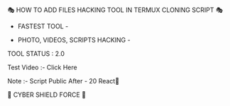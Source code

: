 🎭 HOW TO ADD FILES HACKING TOOL IN TERMUX CLONING SCRIPT 🎭


- FASTEST TOOL -


- PHOTO, VIDEOS, SCRIPTS HACKING  -

TOOL STATUS : 2.0 

Test Video :- Click Here 

Note :- Script Public After - 20 React🌚


👻 CYBER SHIELD FORCE 👻
